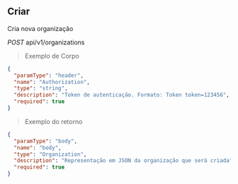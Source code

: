 ## Criar

Cria nova organização

<div class="api-endpoint">
  <div class="endpoint-data">
    <i class="label label-get">POST</i>
     api/v1/organizations
  </div>
</div>


> Exemplo de Corpo

```json
{
  "paramType": "header",
  "name": "Authorization",
  "type": "string",
  "description": "Token de autenticação. Formato: Token token=123456",
  "required": true
}
```

> Exemplo do retorno

```json
{
  "paramType": "body",
  "name": "body",
  "type": "Organization",
  "description": "Representação em JSON da organização que será criada",
  "required": true
}
```
